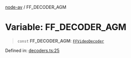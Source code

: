 [node-av](../globals.md) / FF\_DECODER\_AGM

# Variable: FF\_DECODER\_AGM

> `const` **FF\_DECODER\_AGM**: [`FFVideoDecoder`](../type-aliases/FFVideoDecoder.md)

Defined in: [decoders.ts:25](https://github.com/seydx/av/blob/f8631fc881b394300b1479f511d55cf1c370a87f/src/constants/decoders.ts#L25)
